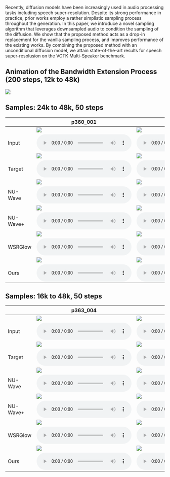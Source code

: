 Recently, diffusion models have been increasingly used in audio processing tasks including speech super-resolution.
Despite its strong performance in practice, prior works employ a rather simplistic sampling process throughout the generation.
In this paper, we introduce a novel sampling algorithm that leverages downsampled audio to condition the sampling of the diffusion.
We show that the proposed method acts as a drop-in replacement for the vanilla sampling process, and improves performance of the existing works.
By combining the proposed method with an unconditional diffusion model, we attain state-of-the-art results for speech super-resolusion on the VCTK Multi-Speaker benchmark.

## Animation of the Bandwidth Extension Process (200 steps, 12k to 48k)

![](ani/generation.gif)

## Samples: 24k to 48k, 50 steps

|          | p360_001                                                                          | p361_002                                                                          |
|----------|-----------------------------------------------------------------------------------|-----------------------------------------------------------------------------------|
|          | ![](samples/x2/p360_001_mic1.png)                                                 | ![](samples/x2/p361_002_mic1.png)                                                 |
| Input    | <audio src="samples/x2/p360_001_mic1.wav" controls="" preload=""></audio>         | <audio src="samples/x2/p361_002_mic1.wav" controls="" preload=""></audio>         |
|          | ![](samples/origin/p360_001_mic1.png)                                             | ![](samples/origin/p361_002_mic1.png)                                             |
| Target   | <audio src="samples/origin/p360_001_mic1.wav" controls="" preload=""></audio>     | <audio src="samples/origin/p361_002_mic1.wav" controls="" preload=""></audio>     |
|          | ![](samples/x2-nuwave/p360_001_mic1.png)                                          | ![](samples/x2-nuwave/p361_002_mic1.png)                                          |
| NU-Wave  | <audio src="samples/x2-nuwave/p360_001_mic1.wav" controls="" preload=""></audio>  | <audio src="samples/x2-nuwave/p361_002_mic1.wav" controls="" preload=""></audio>  |
|          | ![](samples/x2-nuwave+/p360_001_mic1.png)                                         | ![](samples/x2-nuwave+/p361_002_mic1.png)                                         |
| NU-Wave+ | <audio src="samples/x2-nuwave+/p360_001_mic1.wav" controls="" preload=""></audio> | <audio src="samples/x2-nuwave+/p361_002_mic1.wav" controls="" preload=""></audio> |
|          | ![](samples/x2-wsrglow/p360_001_mic1.png)                                         | ![](samples/x2-wsrglow/p361_002_mic1.png)                                         |
| WSRGlow  | <audio src="samples/x2-wsrglow/p360_001_mic1.wav" controls="" preload=""></audio> | <audio src="samples/x2-wsrglow/p361_002_mic1.wav" controls="" preload=""></audio> |
|          | ![](samples/x2-mcg/p360_001_mic1.png)                                             | ![](samples/x2-mcg/p361_002_mic1.png)                                             |
| Ours     | <audio src="samples/x2-mcg/p360_001_mic1.wav" controls="" preload=""></audio>     | <audio src="samples/x2-mcg/p361_002_mic1.wav" controls="" preload=""></audio>     |


<!-- | Input | Target | NU-Wave | NU-Wave+ | WSRGlow | Ours |
| ----- | ------ | ------- | -------- | ------- | ---- |
| <audio src="samples/x2/p360_001_mic1.wav" controls="" preload=""></audio> | <audio src="samples/origin/p360_001_mic1.wav" controls="" preload=""></audio> | <audio src="samples/x2-nuwave/p360_001_mic1.wav" controls="" preload=""></audio> | <audio src="samples/x2-nuwave+/p360_001_mic1.wav" controls="" preload=""></audio> | <audio src="samples/x2-wsrglow/p360_001_mic1.wav" controls="" preload=""></audio> | <audio src="samples/x2-mcg/p360_001_mic1.wav" controls="" preload=""></audio> |
| <audio src="samples/x2/p361_002_mic1.wav" controls="" preload=""></audio> | <audio src="samples/origin/p361_002_mic1.wav" controls="" preload=""></audio> | <audio src="samples/x2-nuwave/p361_002_mic1.wav" controls="" preload=""></audio> | <audio src="samples/x2-nuwave+/p361_002_mic1.wav" controls="" preload=""></audio> | <audio src="samples/x2-wsrglow/p361_002_mic1.wav" controls="" preload=""></audio> | <audio src="samples/x2-mcg/p361_002_mic1.wav" controls="" preload=""></audio> |
| <audio src="samples/x2/p362_003_mic1.wav" controls="" preload=""></audio> | <audio src="samples/origin/p362_003_mic1.wav" controls="" preload=""></audio> | <audio src="samples/x2-nuwave/p362_003_mic1.wav" controls="" preload=""></audio> | <audio src="samples/x2-nuwave+/p362_003_mic1.wav" controls="" preload=""></audio> | <audio src="samples/x2-wsrglow/p362_003_mic1.wav" controls="" preload=""></audio> | <audio src="samples/x2-mcg/p362_003_mic1.wav" controls="" preload=""></audio> | -->

## Samples: 16k to 48k, 50 steps

|          | p363_004                                                                          | p364_005                                                                          |
|----------|-----------------------------------------------------------------------------------|-----------------------------------------------------------------------------------|
|          | ![](samples/x3/p363_004_mic1.png)                                                 | ![](samples/x3/p364_005_mic1.png)                                                 |
| Input    | <audio src="samples/x3/p363_004_mic1.wav" controls="" preload=""></audio>         | <audio src="samples/x3/p364_005_mic1.wav" controls="" preload=""></audio>         |
|          | ![](samples/origin/p363_004_mic1.png)                                             | ![](samples/origin/p364_005_mic1.png)                                             |
| Target   | <audio src="samples/origin/p363_004_mic1.wav" controls="" preload=""></audio>     | <audio src="samples/origin/p364_005_mic1.wav" controls="" preload=""></audio>     |
|          | ![](samples/x3-nuwave/p363_004_mic1.png)                                          | ![](samples/x3-nuwave/p364_005_mic1.png)                                          |
| NU-Wave  | <audio src="samples/x3-nuwave/p363_004_mic1.wav" controls="" preload=""></audio>  | <audio src="samples/x3-nuwave/p364_005_mic1.wav" controls="" preload=""></audio>  |
|          | ![](samples/x3-nuwave+/p363_004_mic1.png)                                         | ![](samples/x3-nuwave+/p364_005_mic1.png)                                         |
| NU-Wave+ | <audio src="samples/x3-nuwave+/p363_004_mic1.wav" controls="" preload=""></audio> | <audio src="samples/x3-nuwave+/p364_005_mic1.wav" controls="" preload=""></audio> |
|          | ![](samples/x3-wsrglow/p363_004_mic1.png)                                         | ![](samples/x3-wsrglow/p364_005_mic1.png)                                         |
| WSRGlow  | <audio src="samples/x3-wsrglow/p363_004_mic1.wav" controls="" preload=""></audio> | <audio src="samples/x3-wsrglow/p364_005_mic1.wav" controls="" preload=""></audio> |
|          | ![](samples/x3-mcg/p363_004_mic1.png)                                             | ![](samples/x3-mcg/p364_005_mic1.png)                                             |
| Ours     | <audio src="samples/x2-mcg/p363_004_mic1.wav" controls="" preload=""></audio>     | <audio src="samples/x2-mcg/p364_005_mic1.wav" controls="" preload=""></audio>     |

<!-- | Input | Target | NU-Wave | NU-Wave+ | WSRGlow | Ours |
| ----- | ------ | ------- | -------- | ------- | ---- |
| <audio src="samples/x3/p363_004_mic1.wav" controls="" preload=""></audio> | <audio src="samples/origin/p363_004_mic1.wav" controls="" preload=""></audio> | <audio src="samples/x3-nuwave/p363_004_mic1.wav" controls="" preload=""></audio> | <audio src="samples/x3-nuwave+/p363_004_mic1.wav" controls="" preload=""></audio> | <audio src="samples/x3-wsrglow/p363_004_mic1.wav" controls="" preload=""></audio> | <audio src="samples/x3-mcg/p363_004_mic1.wav" controls="" preload=""></audio> |
| <audio src="samples/x3/p364_005_mic1.wav" controls="" preload=""></audio> | <audio src="samples/origin/p364_005_mic1.wav" controls="" preload=""></audio> | <audio src="samples/x3-nuwave/p364_005_mic1.wav" controls="" preload=""></audio> | <audio src="samples/x3-nuwave+/p364_005_mic1.wav" controls="" preload=""></audio> | <audio src="samples/x3-wsrglow/p364_005_mic1.wav" controls="" preload=""></audio> | <audio src="samples/x3-mcg/p364_005_mic1.wav" controls="" preload=""></audio> |
| <audio src="samples/x3/p374_006_mic1.wav" controls="" preload=""></audio> | <audio src="samples/origin/p374_006_mic1.wav" controls="" preload=""></audio> | <audio src="samples/x3-nuwave/p374_006_mic1.wav" controls="" preload=""></audio> | <audio src="samples/x3-nuwave+/p374_006_mic1.wav" controls="" preload=""></audio> | <audio src="samples/x3-wsrglow/p374_006_mic1.wav" controls="" preload=""></audio> | <audio src="samples/x3-mcg/p374_006_mic1.wav" controls="" preload=""></audio> | -->


<!-- ## Samples: 12k to 48k, 200 steps

| Input | Target | WSRGlow | Ours |
| ----- | ------ | ------- | ---- |
| <audio src="samples/x4/p376_007_mic1.wav" controls="" preload=""></audio> | <audio src="samples/origin/p376_007_mic1.wav" controls="" preload=""></audio> | <audio src="samples/x4-wsrglow/p376_007_mic1.wav" controls="" preload=""></audio> | <audio src="samples/x4-mcg-T200/p376_007_mic1.wav" controls="" preload=""></audio> |
| <audio src="samples/x4/s5_008_mic1.wav" controls="" preload=""></audio> | <audio src="samples/origin/s5_008_mic1.wav" controls="" preload=""></audio> | <audio src="samples/x4-wsrglow/s5_008_mic1.wav" controls="" preload=""></audio> | <audio src="samples/x4-mcg-T200/s5_008_mic1.wav" controls="" preload=""></audio> | -->